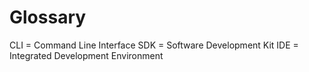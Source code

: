 # Glossary
CLI = Command Line Interface
SDK = Software Development Kit
IDE = Integrated Development Environment
